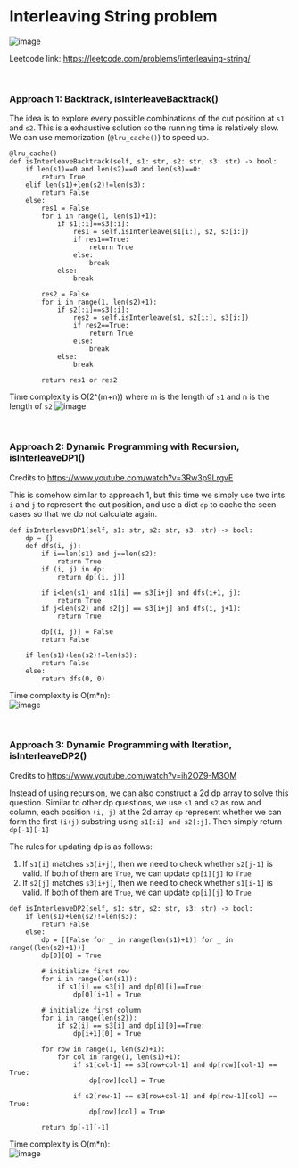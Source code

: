 # Interleaving String problem
![image](https://user-images.githubusercontent.com/25105806/135661455-24d6246a-7602-45a8-a5a9-ed0f681e236f.png)


Leetcode link: https://leetcode.com/problems/interleaving-string/

<br />

### Approach 1: Backtrack, isInterleaveBacktrack()
The idea is to explore every possible combinations of the cut position at `s1` and `s2`. This is a exhaustive solution so the running time is relatively slow. We can use memorization (`@lru_cache()`) to speed up.

```python3
@lru_cache()
def isInterleaveBacktrack(self, s1: str, s2: str, s3: str) -> bool:
    if len(s1)==0 and len(s2)==0 and len(s3)==0:
        return True
    elif len(s1)+len(s2)!=len(s3):
        return False
    else:
        res1 = False
        for i in range(1, len(s1)+1):
            if s1[:i]==s3[:i]:
                res1 = self.isInterleave(s1[i:], s2, s3[i:])
                if res1==True:
                    return True
                else:
                    break
            else:
                break

        res2 = False
        for i in range(1, len(s2)+1):
            if s2[:i]==s3[:i]:
                res2 = self.isInterleave(s1, s2[i:], s3[i:])
                if res2==True:
                    return True
                else:
                    break
            else:
                break

        return res1 or res2
```

Time complexity is O(2^(m+n)) where m is the length of `s1` and n is the length of `s2`
![image](https://user-images.githubusercontent.com/25105806/135661878-a7c86ee2-84cf-4d73-975a-2e0d0d0d1efa.png)


<br />

### Approach 2: Dynamic Programming with Recursion, isInterleaveDP1()
Credits to https://www.youtube.com/watch?v=3Rw3p9LrgvE

This is somehow similar to approach 1, but this time we simply use two ints `i` and `j` to represent the cut position, and use a dict `dp` to cache the seen cases so that we do not calculate again.

```python3
def isInterleaveDP1(self, s1: str, s2: str, s3: str) -> bool:
    dp = {}
    def dfs(i, j):
        if i==len(s1) and j==len(s2):
            return True
        if (i, j) in dp:
            return dp[(i, j)]

        if i<len(s1) and s1[i] == s3[i+j] and dfs(i+1, j):
            return True
        if j<len(s2) and s2[j] == s3[i+j] and dfs(i, j+1):
            return True

        dp[(i, j)] = False
        return False

    if len(s1)+len(s2)!=len(s3):
        return False
    else:
        return dfs(0, 0)
```

Time complexity is O(m\*n):\
![image](https://user-images.githubusercontent.com/25105806/135662332-bb11ccdf-ef69-4a5d-bcf1-b00530a52e91.png)


<br />

### Approach 3: Dynamic Programming with Iteration, isInterleaveDP2()
Credits to https://www.youtube.com/watch?v=ih2OZ9-M3OM

Instead of using recursion, we can also construct a 2d dp array to solve this question. Similar to other dp questions, we use `s1` and `s2` as row and column, each position `(i, j)` at the 2d array `dp` represent whether we can form the first `(i+j)` substring using `s1[:i] and s2[:j]`. Then simply return `dp[-1][-1]`

The rules for updating dp is as follows:
1.  If `s1[i]` matches `s3[i+j]`, then we need to check whether `s2[j-1]` is valid. If both of them are `True`, we can update `dp[i][j]` to `True`
2.  If `s2[j]` matches `s3[i+j]`, then we need to check whether `s1[i-1]` is valid. If both of them are `True`, we can update `dp[i][j]` to `True`


```python3
def isInterleaveDP2(self, s1: str, s2: str, s3: str) -> bool:
    if len(s1)+len(s2)!=len(s3):
        return False
    else:
        dp = [[False for _ in range(len(s1)+1)] for _ in range((len(s2)+1))]  
        dp[0][0] = True

        # initialize first row
        for i in range(len(s1)):
            if s1[i] == s3[i] and dp[0][i]==True:
                dp[0][i+1] = True

        # initialize first column
        for i in range(len(s2)):
            if s2[i] == s3[i] and dp[i][0]==True:
                dp[i+1][0] = True

        for row in range(1, len(s2)+1):
            for col in range(1, len(s1)+1):
                if s1[col-1] == s3[row+col-1] and dp[row][col-1] == True:
                    dp[row][col] = True

                if s2[row-1] == s3[row+col-1] and dp[row-1][col] == True:
                    dp[row][col] = True

        return dp[-1][-1]
```

Time complexity is O(m\*n):\
![image](https://user-images.githubusercontent.com/25105806/135662988-e64fc8b1-1a0f-40ef-b220-8e8e27195c7c.png)

